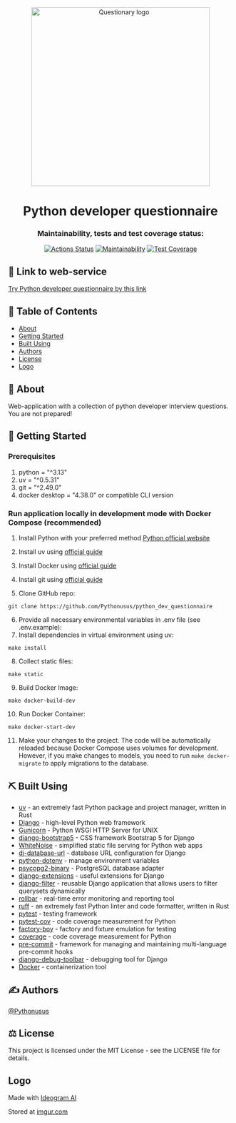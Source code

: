 <div align="center">

<img src="https://imgur.com/CvlDqSD.png" alt="Questionary logo" width="400" height="400">

# Python developer questionnaire

### Maintainability, tests and test coverage status:
[![Actions Status](https://github.com/Pythonusus/python_dev_questionnaire/actions/workflows/github-ci.yaml/badge.svg)](https://github.com/Pythonusus/python_dev_questionnaire/actions)
[![Maintainability](https://api.codeclimate.com/v1/badges/c44a824fa624cba3989d/maintainability)](https://codeclimate.com/github/Pythonusus/python_dev_questionnaire/maintainability)
[![Test Coverage](https://api.codeclimate.com/v1/badges/c44a824fa624cba3989d/test_coverage)](https://codeclimate.com/github/Pythonusus/python_dev_questionnaire/test_coverage)

</div>

## 🔗 Link to web-service
[Try Python developer questionnaire by this link](https://python-dev-questionnaire.onrender.com)

## 📝 Table of Contents

- <a href="#about">About</a>
- <a href="#getting-started">Getting Started</a>
- <a href="#built-using">Built Using</a>
- <a href="#authors">Authors</a>
- <a href="#license">License</a>
- <a href="#logo">Logo</a>

<a id="about"></a>
## 🧐 About

Web-application with a collection of python developer interview questions.
You are not prepared!

<a id="getting-started"></a>
## 🏁 Getting Started

### Prerequisites

1. python = "^3.13"
2. uv = "^0.5.31"
3. git = "^2.49.0"
4. docker desktop = "4.38.0" or compatible CLI version

### Run application locally in development mode with Docker Compose (recommended)

1. Install Python with your preferred method [Python official website](https://www.python.org/)

2. Install uv using [official guide](https://docs.astral.sh/uv/getting-started/installation/)

3. Install Docker using [official guide](https://docs.docker.com/get-docker/)

4. Install git using [official guide](https://git-scm.com/downloads)

5. Clone GitHub repo:
```
git clone https://github.com/Pythonusus/python_dev_questionnaire
```
6. Provide all necessary environmental variables in .env file (see .env.example):
7. Install dependencies in virtual environment using uv:
```
make install
```
8. Collect static files:
```
make static
```
9. Build Docker Image:
```
make docker-build-dev
```
10. Run Docker Container:
```
make docker-start-dev
```
11. Make your changes to the project.
The code will be automatically reloaded because Docker Compose uses volumes for development.
However, if you make changes to models, you need to run ```make docker-migrate``` to apply migrations to the database.

<a id="built-using"></a>
## ⛏️ Built Using

- [uv](https://docs.astral.sh/uv/) - an extremely fast Python package and project manager, written in Rust
- [Django](https://www.djangoproject.com/) - high-level Python web framework
- [Gunicorn](https://gunicorn.org/) - Python WSGI HTTP Server for UNIX
- [django-bootstrap5](https://pypi.org/project/django-bootstrap5/) - CSS framework Bootstrap 5 for Django
- [WhiteNoise](https://whitenoise.readthedocs.io/en/latest/) - simplified static file serving for Python web apps
- [dj-database-url](https://pypi.org/project/dj-database-url/) - database URL configuration for Django
- [python-dotenv](https://pypi.org/project/python-dotenv/) - manage environment variables
- [psycopg2-binary](https://pypi.org/project/psycopg2-binary/) - PostgreSQL database adapter
- [django-extensions](https://pypi.org/project/django-extensions/) - useful extensions for Django
- [django-filter](https://pypi.org/project/django-filter/) - reusable Django application that allows users to filter querysets dynamically
- [rollbar](https://pypi.org/project/rollbar/) - real-time error monitoring and reporting tool
- [ruff](https://pypi.org/project/ruff/) - an extremely fast Python linter and code formatter, written in Rust
- [pytest](https://pypi.org/project/pytest/) - testing framework
- [pytest-cov](https://pypi.org/project/pytest-cov/) - code coverage measurement for Python
- [factory-boy](https://pypi.org/project/factory-boy/) - factory and fixture emulation for testing
- [coverage](https://pypi.org/project/coverage/) - code coverage measurement for Python
- [pre-commit](https://pre-commit.com/) - framework for managing and maintaining multi-language pre-commit hooks
- [django-debug-toolbar](https://pypi.org/project/django-debug-toolbar/) - debugging tool for Django
- [Docker](https://www.docker.com/) - containerization tool

<a id="authors"></a>
## ✍️ Authors

[@Pythonusus](https://github.com/Pythonusus)

<a id="license"></a>
## ⚖️ License

This project is licensed under the MIT License - see the LICENSE file for details.

<a id="logo"></a>
## Logo
Made with [Ideogram AI](https://ideogram.ai/)

Stored at [imgur.com](https://imgur.com/)
